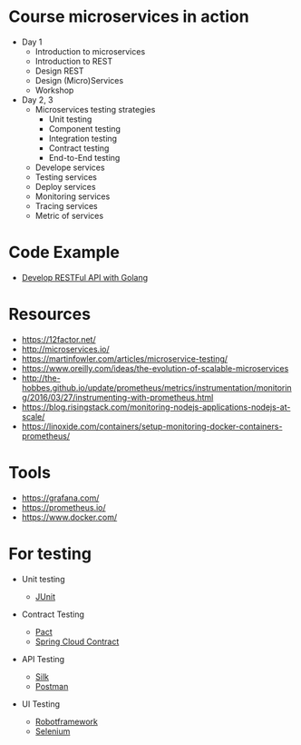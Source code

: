 # Course microservices in action

* Day 1
  * Introduction to microservices
  * Introduction to REST
  * Design REST
  * Design (Micro)Services
  * Workshop
* Day 2, 3
  * Microservices testing strategies
    * Unit testing
    * Component testing
    * Integration testing
    * Contract testing
    * End-to-End testing
  * Develope services
  * Testing services
  * Deploy services
  * Monitoring services
  * Tracing services
  * Metric of services
  
# Code Example
* [Develop RESTFul API with Golang](https://github.com/up1/go-restful-api)

# Resources
* https://12factor.net/
* http://microservices.io/
* https://martinfowler.com/articles/microservice-testing/
* https://www.oreilly.com/ideas/the-evolution-of-scalable-microservices
* http://the-hobbes.github.io/update/prometheus/metrics/instrumentation/monitoring/2016/03/27/instrumenting-with-prometheus.html
* https://blog.risingstack.com/monitoring-nodejs-applications-nodejs-at-scale/
* https://linoxide.com/containers/setup-monitoring-docker-containers-prometheus/

# Tools
* https://grafana.com/
* https://prometheus.io/
* https://www.docker.com/

# For testing
* Unit testing
  * [JUnit](https://junit.org/junit5/)
  
* Contract Testing
  * [Pact](https://docs.pact.io/)
  * [Spring Cloud Contract](https://cloud.spring.io/spring-cloud-contract/)

* API Testing
  * [Silk](https://github.com/matryer/silk)
  * [Postman](https://www.getpostman.com/)
  
* UI Testing
  * [Robotframework](http://robotframework.org/)
  * [Selenium](https://www.seleniumhq.org/)
